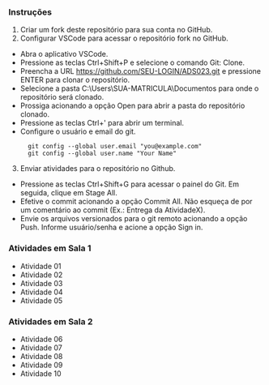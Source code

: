 ### Instruções

1. Criar um fork deste repositório para sua conta no GitHub.
2. Configurar VSCode para acessar o repositório fork no GitHub.
  - Abra o aplicativo VSCode.
  - Pressione as teclas Ctrl+Shift+P e selecione o comando Git: Clone. 
  - Preencha a URL https://github.com/SEU-LOGIN/ADS023.git e pressione ENTER para clonar o repositório.
  - Selecione a pasta C:\Users\SUA-MATRICULA\Documentos para onde o repositório será clonado.
  - Prossiga acionando a opção Open para abrir a pasta do repositório clonado.
  - Pressione as teclas Ctrl+' para abrir um terminal.
  - Configure o usuário e email do git.
    ```
      git config --global user.email "you@example.com"
      git config --global user.name "Your Name"
    ``` 
3. Enviar atividades para o repositório no Github.
  - Pressione as teclas Ctrl+Shift+G para acessar o painel do Git. Em seguida, clique em Stage All.
  - Efetive o commit acionando a opção Commit All. Não esqueça de por um comentário ao commit (Ex.: Entrega da AtividadeX). 
  - Envie os arquivos versionados para o git remoto acionando a opção Push. Informe usuário/senha e acione a opção Sign in.
  
### Atividades em Sala 1

* Atividade 01
* Atividade 02
* Atividade 03
* Atividade 04
* Atividade 05

### Atividades em Sala 2

* Atividade 06
* Atividade 07
* Atividade 08
* Atividade 09
* Atividade 10
